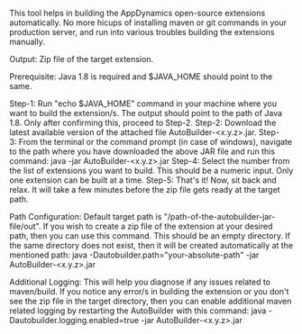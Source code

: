 This tool helps in building the AppDynamics open-source extensions automatically. No more hicups of installing maven or git commands in your production server, and run into various troubles building the extensions manually.

Output: Zip file of the target extension.

Prerequisite: Java 1.8 is required and $JAVA_HOME should point to the same.

Step-1: Run "echo $JAVA_HOME" command in your machine where you want to build the extension/s. The output should point to the path of Java 1.8. Only after confirming this, proceed to Step-2.
Step-2: Download the latest available version of the attached file AutoBuilder-<x.y.z>.jar.
Step-3: From the terminal or the command prompt (in case of windows), navigate to the path where you have downloaded the above JAR file and run this command: java -jar AutoBuilder-<x.y.z>.jar
Step-4: Select the number from the list of extensions you want to build. This should be a numeric input. Only one extension can be built at a time.
Step-5: That's it! Now, sit back and relax. It will take a few minutes before the zip file gets ready at the target path.

Path Configuration: Default target path is "/path-of-the-autobuilder-jar-file/out". If you wish to create a zip file of the extension at your desired path, then you can use this command. This should be an empty directory. If the same directory does not exist, then it will be created automatically at the mentioned path: java -Dautobuilder.path="your-absolute-path" -jar AutoBuilder-<x.y.z>.jar
	
Additional Logging: This will help you diagnose if any issues related to maven/build. If you notice any error/s in building the extension or you don't see the zip file in the target directory, then you can enable additional maven related logging by restarting the AutoBuilder with this command: java -Dautobuilder.logging.enabled=true -jar AutoBuilder-<x.y.z>.jar
